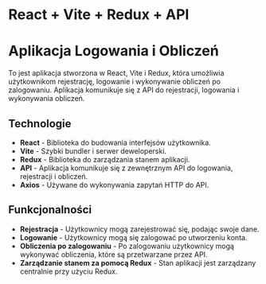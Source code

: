 # React + Vite + Redux + API

# Aplikacja Logowania i Obliczeń

To jest aplikacja stworzona w React, Vite i Redux, która umożliwia użytkownikom rejestrację, logowanie i wykonywanie obliczeń po zalogowaniu. Aplikacja komunikuje się z API do rejestracji, logowania i wykonywania obliczeń.

## Technologie

- **React** - Biblioteka do budowania interfejsów użytkownika.
- **Vite** - Szybki bundler i serwer deweloperski.
- **Redux** - Biblioteka do zarządzania stanem aplikacji.
- **API** - Aplikacja komunikuje się z zewnętrznym API do logowania, rejestracji i obliczeń.
- **Axios** - Używane do wykonywania zapytań HTTP do API.

## Funkcjonalności

- **Rejestracja** - Użytkownicy mogą zarejestrować się, podając swoje dane.
- **Logowanie** - Użytkownicy mogą się zalogować po utworzeniu konta.
- **Obliczenia po zalogowaniu** - Po zalogowaniu użytkownicy mogą wykonywać obliczenia, które są przetwarzane przez API.
- **Zarządzanie stanem za pomocą Redux** - Stan aplikacji jest zarządzany centralnie przy użyciu Redux.


